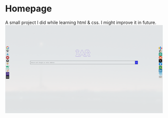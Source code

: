# Homepage
A small project I did while learning html & css. I might improve it in future.
![](images/0ReadMeImage.png)
